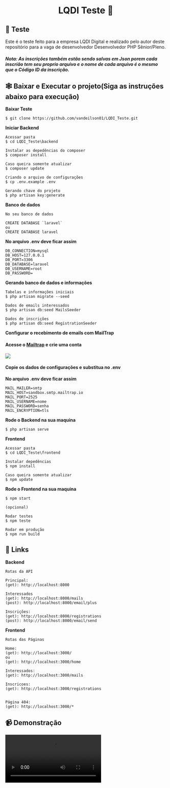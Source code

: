 <h1 align="center"> 
	 LQDI Teste 🚀  
</h1>


## :hammer: Teste

 Este é o teste feito para a empresa LQDI Digital e realizado pelo autor deste repositório para a vaga de
 desenvolvedor Desenvolvedor PHP Sênior/Pleno.
 
 
 <h5>Nota: As inscrições também estão sendo salvas em Json porem cada inscrião tem seu proprio arquivo e 
	o nome de cada arquivo é o mesmo que o Código ID da inscrição.</h5>

## 🕸️ Baixar e Executar o projeto(Siga as instruções abaixo para execução)

**Baixar Teste**
```
$ git clone https://github.com/vandeilson01/LQDI_Teste.git
````
**Iniciar Backend**
```
Acessar pasta
$ cd LQDI_Teste\backend

Instalar as depedências do composer
$ composer install

Caso queira somente atualizar
$ composer update

Criando o arquivo de configurações
$ cp .env.example .env

Gerando chave do projeto
$ php artisan key:generate
```
**Banco de dados**

```
No seu banco de dados

CREATE DATABASE `laravel`
ou
CREATE DATABASE laravel
```

**No arquivo .env deve ficar assim**
```
DB_CONNECTION=mysql
DB_HOST=127.0.0.1
DB_PORT=3306
DB_DATABASE=laravel
DB_USERNAME=root
DB_PASSWORD=
```

**Gerando banco de dados e informações**
```
Tabelas e informações iniciais
$ php artisan migrate --seed

Dados de emails interessados
$ php artisan db:seed MailsSeeder

Dados de inscrições
$ php artisan db:seed RegistrationSeeder
```

**Configurar o recebimento de emails com MailTrap** 
<h4>Acesse o <a href="https://mailtrap.io/">Mailtrap</a> e crie uma conta</h4>
<img src="https://user-images.githubusercontent.com/60020510/236472535-b3263313-5768-4906-b5a5-7bb34876f24a.png">

<h4>Copie os dados de configurações e substitua no .env</h4>

**No arquivo .env deve ficar assim**
```
MAIL_MAILER=smtp
MAIL_HOST=sandbox.smtp.mailtrap.io
MAIL_PORT=2525
MAIL_USERNAME=nome
MAIL_PASSWORD=senha
MAIL_ENCRYPTION=tls
```

**Rode o Backend na sua maquina**
```
$ php artisan serve
```
	

**Frontend**
```
Acessar pasta
$ cd LQDI_Teste\frontend

Instalar depedências
$ npm install

Caso queira somente atualizar
$ npm update
```

**Rode o Frontend na sua maquina**
```
$ npm start

(opcional)

Rodar testes
$ npm teste

Rodar em produção
$ npm run build
```

## 🔗 Links 


**Backend**

```
Rotas da API

Principal: 
(get): http://localhost:8000

Interessados
(get): http://localhost:8000/mails
(post): http://localhost:8000/email/plus

Inscrições:
(get): http://localhost:8000/registrations
(post): http://localhost:8000/email/send 

```

**Frontend**

```
Rotas das Páginas

Home:
(get): http://localhost:3000/
ou
(get): http://localhost:3000/home

Interessados:
(get): http://localhost:3000/mails

Inscricoes:
(get): http://localhost:3000/registrations


Página 404:
(get): http://localhost:3000/*
```

## 📹 Demonstração

<video src="https://youtu.be/nQog__XMpnE" />

<video controls>
  <source src="https://youtu.be/nQog__XMpnE" type="video/mp4">
</video>

## 📚 Pastas


**Backend**

<img src="https://user-images.githubusercontent.com/60020510/236469500-bfd8f99b-7ffa-4f37-a2f8-c06b28921333.png">

**Frontend**

<img src="https://user-images.githubusercontent.com/60020510/236470693-564a9abf-e8fa-406b-a046-e31beba19a18.png">

## 🚅 Telas

**Desktop**

<img src="https://user-images.githubusercontent.com/60020510/236469571-6ec75d8f-67f0-4d87-b382-a8e2a98da838.png">

**Mobile**

<img src="https://user-images.githubusercontent.com/60020510/236469564-89ba5bf3-ea3b-4380-bf10-44dd3492682d.png">


**Emails interessados**

<img src="https://user-images.githubusercontent.com/60020510/236469561-ca8e04cd-2fed-4075-8eb5-c7b81e4799be.png">

**Inscrições**

<img src="https://user-images.githubusercontent.com/60020510/236474521-a792c43e-15ba-4760-a01c-472dd72b0872.png">


## 🛠️ Tecnologias utilizadas

**🩹 Depedências**

| Depedência | Versão |
| --- | --- |
| Composer | 2.5.* |

**☕ Back end**

| Linguagem | Versão |
| --- | --- |
| PHP | 8.* |

| Framework | Versão |
| --- | --- |
| Laravel | 9.* |

<br/>

**🎨 Front End**

| Linguagem | Versão |
| --- | --- |
| HTML | 5 |
| CSS | 3 |
| JavaScript | ES6 |

| Framework | Versão |
| --- | --- |
| ReactJs | 18.* |


 <h4>Biblioteca(s): </h4>
 
- RectBootstrap
- Sweetalert2
- Jquery

<br/>

## 🙂 Autor

Vandeilson Correia Fernandes
